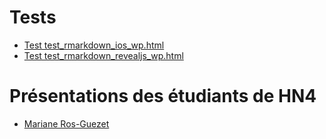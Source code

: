 # Tests
* [Test test_rmarkdown_ios_wp.html](test_rmarkdown_ios_wp.html)
* [Test test_rmarkdown_revealjs_wp.html](test_rmarkdown_revealjs_wp.html)

# Présentations des étudiants de HN4
* [Mariane Ros-Guezet](https://classnum.github.io/hchn_slides/ros-guezet_mariane.html)
